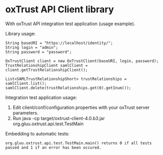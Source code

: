 oxTrust API Client library
======

With oxTrust API integration test application (usage example).


Library usage:

    String baseURI = "https://localhost/identity/";
    String login = "admin";
    String password = "password";
    
    OxTrustClient client = new OxTrustClient(baseURI, login, password);
    TrustRelationshipClient samlClient = client.getTrustRelationshipClient();
    
    List<SAMLTrustRelationshipShort> trustRelationships = samlClient.list();
    samlClient.delete(trustRelationships.get(0).getInum());
    
    
    
Integration test application usage:

1. Edit client/conf/configuration.properties with your oxTrust server parameters.
2. Run java -cp target/oxtrust-client-4.0.b3.jar org.gluu.oxtrust.api.test.TestMain

Embedding to automatic tests:

    org.gluu.oxtrust.api.test.TestMain.main() returns 0 if all tests passed and 1 if an error has been occured.
